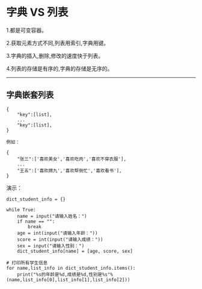 # 字典 VS 列表

1.都是可变容器。

2.获取元素方式不同,列表用索引,字典用键。

3.字典的插入,删除,修改的速度快于列表。

4.列表的存储是有序的,字典的存储是无序的。

---

## 字典嵌套列表

```
{
    "key":[list],
    ...
    "key":[list],
}

例如：

{
    "张三":['喜欢美女','喜欢吃肉','喜欢不穿衣服'],
    ...
    "王五":['喜欢牌九','喜欢帮倒忙','喜欢看书'],
}

```
演示：

```
dict_student_info = {}

while True:
    name = input("请输入姓名：")
    if name == "":
        break
    age = int(input("请输入年龄："))
    score = int(input("请输入成绩："))
    sex = input("请输入性别：")
    dict_student_info[name] = [age, score, sex]

# 打印所有学生信息
for name,list_info in dict_student_info.items():
    print("%s的年龄是%d,成绩是%d,性别是%s"%(name,list_info[0],list_info[1],list_info[2]))
```
